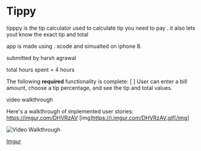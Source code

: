 # Tippy
tipppy is the tip calculator used to calculate tip you need to pay .
it also lets yout know the exact tip and total

app is made using . xcode and simualted on iphone 8.

submitted by harsh agrawal

total hours spent = 4 hours


The following **required** functionality is complete:
[ ] User can enter a bill amount, choose a tip percentage, and see the tip and total values.


video walkthrough


Here's a walkthrough of implemented user stories:
https://imgur.com/DHVRzAV
[img]https://i.imgur.com/DHVRzAV.gif[/img]

<img src='https://i.imgur.com/DHVRzAV.gif' title='Video Walkthrough' width='' alt='Video Walkthrough' />


[Imgur](https://i.imgur.com/DHVRzAV.gifv)
